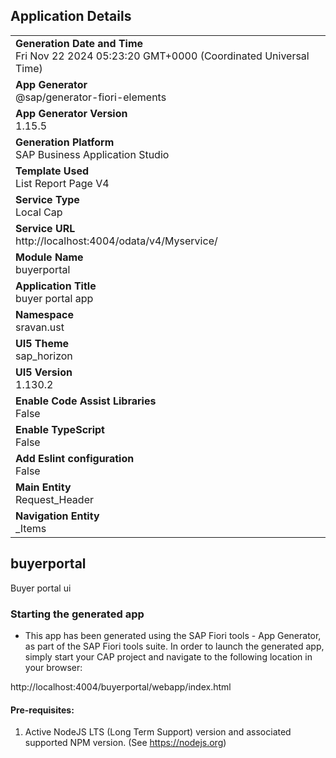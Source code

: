 ## Application Details
|               |
| ------------- |
|**Generation Date and Time**<br>Fri Nov 22 2024 05:23:20 GMT+0000 (Coordinated Universal Time)|
|**App Generator**<br>@sap/generator-fiori-elements|
|**App Generator Version**<br>1.15.5|
|**Generation Platform**<br>SAP Business Application Studio|
|**Template Used**<br>List Report Page V4|
|**Service Type**<br>Local Cap|
|**Service URL**<br>http://localhost:4004/odata/v4/Myservice/|
|**Module Name**<br>buyerportal|
|**Application Title**<br>buyer portal app|
|**Namespace**<br>sravan.ust|
|**UI5 Theme**<br>sap_horizon|
|**UI5 Version**<br>1.130.2|
|**Enable Code Assist Libraries**<br>False|
|**Enable TypeScript**<br>False|
|**Add Eslint configuration**<br>False|
|**Main Entity**<br>Request_Header|
|**Navigation Entity**<br>_Items|

## buyerportal

Buyer portal ui 

### Starting the generated app

-   This app has been generated using the SAP Fiori tools - App Generator, as part of the SAP Fiori tools suite.  In order to launch the generated app, simply start your CAP project and navigate to the following location in your browser:

http://localhost:4004/buyerportal/webapp/index.html

#### Pre-requisites:

1. Active NodeJS LTS (Long Term Support) version and associated supported NPM version.  (See https://nodejs.org)


